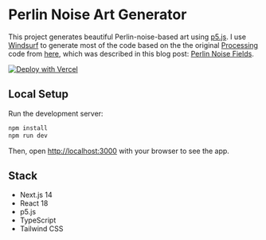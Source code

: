 # Perlin Noise Art Generator

This project generates beautiful Perlin-noise-based art using [p5.js](https://p5js.org/). I use [Windsurf](https://codeium.com/windsurf) to generate most of the code based on the the original [Processing](https://processing.org/) code from [here](https://github.com/sighack/perlin-noise-fields), which was described in this blog post: [Perlin Noise Fields](https://github.com/sighack/perlin-noise-fields).

[![Deploy with Vercel](https://vercel.com/button)](https://vercel.com/new/clone?repository-url=https%3A%2F%2Fgithub.com%2Fharrywang%2Fperlin-art&demo-title=Perlin%20Noise%20Art%20Generator&demo-description=A%20beautiful%20generative%20art%20application%20using%20Perlin%20noise%20and%20Next.js&demo-url=https%3A%2F%2Fperlin-p5.vercel.app)


## Local Setup

Run the development server:

```bash
npm install
npm run dev
```

Then, open [http://localhost:3000](http://localhost:3000) with your browser to see the app.

## Stack
- Next.js 14
- React 18
- p5.js
- TypeScript
- Tailwind CSS
